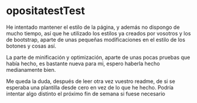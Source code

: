 # opositatestTest

He intentado mantener el estilo de la página, y además no dispongo de mucho tiempo, así que he utilizado los estilos ya creados por vosotros y los de bootstrap, aparte de unas pequeñas modificaciones en el estilo de los botones y cosas así.

La parte de minificación y optimización, aparte de unas pocas pruebas que había hecho, es bastante nueva para mi, espero haberla hecho medianamente bien.

Me queda la duda, después de leer otra vez vuestro readme, de si se esperaba una plantilla desde cero en vez de lo que he hecho. Podría intentar algo distinto el próximo fin de semana si fuese necesario
